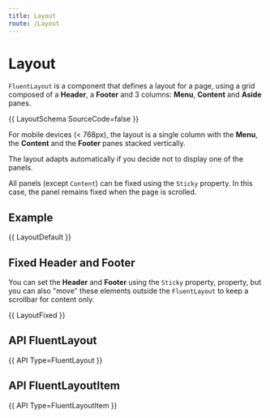 ```yaml
---
title: Layout
route: /Layout
---
```


# Layout

`FluentLayout` is a component that defines a layout for a page, using a grid composed of a **Header**, a **Footer**
and 3 columns: **Menu**, **Content** and **Aside** panes.

{{ LayoutSchema SourceCode=false }}

For mobile devices (< 768px), the layout is a single column with the **Menu**, the **Content** and the **Footer** panes stacked vertically.

The layout adapts automatically if you decide not to display one of the panels.

All panels (except `Content`) can be fixed using the `Sticky` property.
In this case, the panel remains fixed when the page is scrolled.

## Example

{{ LayoutDefault }}

## Fixed Header and Footer

You can set the **Header** and **Footer** using the `Sticky` property,
property, but you can also "move" these elements outside the `FluentLayout` to keep a scrollbar for content only.

{{ LayoutFixed }}

## API FluentLayout

{{ API Type=FluentLayout }}

## API FluentLayoutItem

{{ API Type=FluentLayoutItem }}
